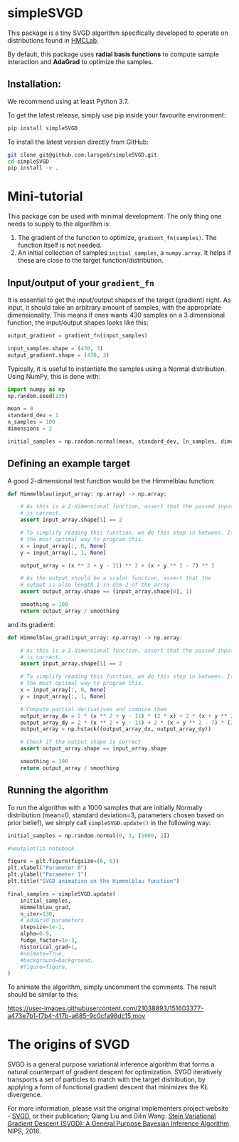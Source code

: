 # simpleSVGD

This package is a tiny SVGD algorithm specifically developed to operate on
distributions found in [HMCLab](https://github.com/larsgeb/HMCLab). 

By default, this package uses **radial basis functions** to compute sample
interaction and **AdaGrad** to optimize the samples.

## Installation:

We recommend using at least Python 3.7.

To get the latest release, simply use pip inside your favourite environment:
```sh
pip install simpleSVGD
```

To install the latest version directly from GitHub:

```sh
git clone git@github.com:larsgeb/simpleSVGD.git
cd simpleSVGD
pip install -e .
```
# Mini-tutorial

This package can be used with minimal development. The only thing one needs to 
supply to the algorithm is:

1. The gradient of the function to optimize, `gradient_fn(samples)`. The function itself is not needed.
2. An initial collection of samples `initial_samples`, a `numpy.array`. It helps if these are close to the target
function/distribution. 

## Input/output of your `gradient_fn`

It is essential to get the input/output shapes of the target (gradient) right. As input, it should take an arbitrary amount of samples, with the appropriate dimensionality. This means if ones wants 430 samples on a 3 dimensional function, the input/output shapes looks like this:
```python
output_gradient = gradient_fn(input_samples)

input_samples.shape = (430, 3)
output_gradient.shape = (430, 3)
```

Typically, it is useful to instantiate the samples using a Normal distribution. Using NumPy, this is done with:
```python
import numpy as np
np.random.seed(235)

mean = 0
standard_dev = 1
n_samples = 100
dimensions = 2

initial_samples = np.random.normal(mean, standard_dev, [n_samples, dimensions])
```

## Defining an example target

A good 2-dimensional test function would be the Himmelblau function:
```python
def Himmelblau(input_array: np.array) -> np.array:

    # As this is a 2-dimensional function, assert that the passed input_array
    # is correct.
    assert input_array.shape[1] == 2

    # To simplify reading this function, we do this step in between. It is not
    # the most optimal way to program this.
    x = input_array[:, 0, None]
    y = input_array[:, 1, None]

    output_array = (x ** 2 + y - 11) ** 2 + (x + y ** 2 - 7) ** 2

    # As the output should be a scalar function, assert that the
    # output is also length 1 in dim 2 of the array.
    assert output_array.shape == (input_array.shape[0], 1)

    smoothing = 100
    return output_array / smoothing
```
and its gradient:
```python
def Himmelblau_grad(input_array: np.array) -> np.array:

    # As this is a 2-dimensional function, assert that the passed input_array
    # is correct.
    assert input_array.shape[1] == 2

    # To simplify reading this function, we do this step in between. It is not
    # the most optimal way to program this.
    x = input_array[:, 0, None]
    y = input_array[:, 1, None]

    # Compute partial derivatives and combine them
    output_array_dx = 2 * (x ** 2 + y - 11) * (2 * x) + 2 * (x + y ** 2 - 7)
    output_array_dy = 2 * (x ** 2 + y - 11) + 2 * (x + y ** 2 - 7) * (2 * y)
    output_array = np.hstack((output_array_dx, output_array_dy))

    # Check if the output shape is correct
    assert output_array.shape == input_array.shape

    smoothing = 100
    return output_array / smoothing
```

## Running the algorithm

To run the algorithm with a 1000 samples that are initially Normally 
distribution (mean=0, standard deviation=3, parameters chosen based on prior
belief), we simply call `simpleSVGD.update()` in the following way:

```python
initial_samples = np.random.normal(0, 3, [1000, 2])

#%matplotlib notebook

figure = plt.figure(figsize=(6, 6))
plt.xlabel("Parameter 0")
plt.ylabel("Parameter 1")
plt.title("SVGD animation on the Himmelblau function")

final_samples = simpleSVGD.update(
    initial_samples,
    Himmelblau_grad,
    n_iter=130,
    # AdaGrad parameters
    stepsize=1e-1,
    alpha=0.9,
    fudge_factor=1e-3,
    historical_grad=1,
    #animate=True,
    #background=background,
    #figure=figure,
)
```

To animate the algorithm, simply uncomment the comments. The result should be
similar to this:


https://user-images.githubusercontent.com/21038893/151603377-a473e7b1-f7b4-417b-a685-9c0cfa98dc15.mov



# The origins of SVGD
SVGD is a general purpose variational inference algorithm that forms a natural
counterpart of gradient descent for optimization. SVGD iteratively transports a
set of particles to match with the target distribution, by applying a form of
functional gradient descent that minimizes the KL divergence.

For more information, please visit the original implementers project website -
[SVGD](http://www.cs.utexas.edu/~qlearning/project.html?p=vgd), or their
publication; Qiang Liu and Dilin Wang. [Stein Variational Gradient Descent (SVGD): A General Purpose Bayesian Inference Algorithm](http://arxiv.org/abs/1608.04471). NIPS, 2016.
